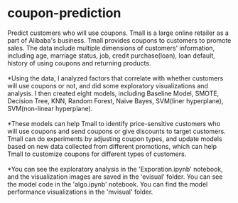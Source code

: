 # coupon-prediction
Predict customers who will use coupons. Tmall is a large online retailer as a part of Alibaba's business. Tmall provides coupons to customers to promote sales. The data include multiple dimensions of customers' information, including age, marriage status, job, credit purchase(loan), loan default, history of using coupons and returning products. 
<br/><br/>*Using the data, I analyzed factors that correlate with whether customers will use coupons or not, and did some exploratory visualizations and analysis. I then created eight models, including Baseline Model, SMOTE, Decision Tree, KNN, Random Forest, Naive Bayes, SVM(liner hyperplane), SVM(non-linear hyperplane). 
<br/><br/>*These models can help Tmall to identify price-sensitive customers who will use coupons and send coupons or give discounts to target customers. Tmall can do experiments by adjusting coupon types, and update models based on new data collected from different promotions, which can help Tmall to customize coupons for different types of customers.  
<br/>*You can see the exploratory analysis in the 'Exporation.ipynb' notebook, and the visualization images are saved in the 'evisual' folder.  You can see the model code in the 'algo.ipynb' notebook. You can find the model performance visualizations in the 'mvisual' folder. 


